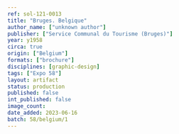```yaml
---
ref: sol-121-0013
title: "Bruges. Belgique"
author_name: ["unknown author"]
publisher: ["Service Communal du Tourisme (Bruges)"]
year: y1958
circa: true
origin: ["Belgium"]
formats: ["brochure"]
disciplines: [graphic-design]
tags: ["Expo 58"]
layout: artifact
status: production
published: false
int_published: false
image_count:
date_added: 2023-06-16
batch: 58/belgium/1
---
```

